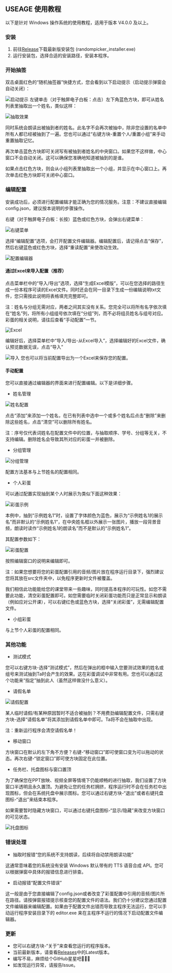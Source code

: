 ## USEAGE 使用教程

以下是针对 Windows 操作系统的使用教程，适用于版本 V4.0.0 及以上。

### 安装

  1. 前往[Release](https://github.com/gzyzhy/name-random-picker/releases)下载最新版安装包 (randompicker_installer.exe)
  2. 运行安装包，选择合适的安装路径，安装本程序。

### 开始抽签

  双击桌面红色的“随机抽签器”快捷方式，您会看到以下启动提示（启动提示弹窗会自动关闭）：
  
  ![启动提示](https://s21.ax1x.com/2025/03/25/pEDi3QJ.png)
  左键单击（对于触屏电子白板：点击）左下角蓝色方块，即可从姓名列表里抽取出一个姓名，类似这样：

  ![抽取效果](https://s21.ax1x.com/2025/03/25/pEDiGLR.png)

  同时系统会朗读出被抽到者的姓名。此名字不会再次被抽中，除非您设置的名单中所有人都已经被抽到了一遍。您也可以通过“右键方块-重置个人/重置小组”来手动重置抽取记忆。

  再次单击蓝色方块即可关闭写有被抽到者姓名的中央窗口。如果您不这样做，中心窗口不会自动关闭。这可以确保您准确地知道被抽到的是谁。

  如果点击红色方块，则会从小组列表里抽取出一个小组，并显示在中心窗口上。再次单击红色方块即可关闭中心窗口。

### 编辑配置

  安装成功后，必须进行配置编辑才能正确为您的情况服务。注意：不建议直接编辑config.json，建议按本说明的步骤操作。

  右键（对于触屏电子白板：长按）蓝色或红色方块，会弹出右键菜单：

  ![右键菜单](https://s21.ax1x.com/2025/03/25/pEDk9gg.png)

  选择“编辑配置”选项，会打开配置文件编辑器。编辑配置后，请记得点击“保存”，然后右键蓝色或红色方块，选择“重读配置”来使改动生效。

  ![配置编辑器](https://s21.ax1x.com/2025/03/25/pEDkEEq.png)

  #### 通过Excel来导入配置（推荐）

  点击菜单栏中的“导入/导出”选项，选择“生成Excel模版”，可以在您选择的路径生成一份本程序可读的Excel文件。同时还会在同一目录下生成一份编辑说明txt文件，您只需按此说明将表格填充完整即可。

  注：姓名与分组无需对应，两者之间其实没有关系。您完全可以将所有名字依次填在“姓名”列，将所有小组组号依次填在“分组”列，而不必将组员姓名与组号对应。彩蛋的相关说明，请往后查看“手动配置”一节。

  ![Excel](https://s21.ax1x.com/2025/03/25/pEDkU2D.png)

  编辑好后，选择菜单栏中“导入/导出-从Excel导入”，选择编辑好的Excel文件，确认预览数据无误，点击“导入”

  ![导入](https://s21.ax1x.com/2025/03/25/pEDk4qs.png)
  您也可以将当前配置导出为一个Excel来保存您的配置。

  #### 手动配置

  您可以直接通过编辑器的界面来进行配置编辑。以下是详细步骤。

  - 姓名管理

  ![姓名配置](https://s21.ax1x.com/2025/03/25/pEDelAs.md.png)

  点击“添加”来添加一个姓名，在已有列表中选中一个或多个姓名后点击“删除”来删除这些姓名，点击“清空”可以删除所有姓名。

  注：序号仅代表词姓名在配置文件中的位置，与抽取顺序、学号、分组等无关，不支持编辑。删除姓名会导致其所对应的彩蛋一并被删除。

  - 分组管理
    
  ![分组管理](https://s21.ax1x.com/2025/03/25/pEDm92V.png)

  配置方法基本与上节姓名的配置相同。

  - 个人彩蛋

  可以通过配置实现抽到某个人时展示为类似下面这种效果：

  ![彩蛋示例](https://s21.ax1x.com/2025/03/25/pEDmlrD.png)

  本例中，抽到“示例姓名1”时，设置了字体颜色为蓝色，展示为“示例姓名1的展示名”而非默认的“示例姓名1”，在中央姓名框以外展示一张图片，播放一段背景音频，朗读时读作“示例姓名1的朗读名”而不是默认的“示例姓名1”。

  其配置参数如下：

  ![彩蛋配置](https://s21.ax1x.com/2025/03/25/pEDm8VH.png)

  按照编辑窗口的说明来编辑即可。

  注：如果您想要将您的彩蛋配置引用的音频/图片放在程序运行目录下，强烈建议您将其放在src文件夹中，以免程序更新时文件被覆盖。

  我们相信此功能能给您的课堂带来一些趣味，同时提高本程序的可玩性。如您不需要此功能，清空彩蛋配置即可。如您需要临时关闭彩蛋功能而只是正常显示和朗读（例如应对公开课），可以右键红色或蓝色方块，选择“关闭彩蛋”，无需编辑配置文件。

  - 小组彩蛋

  与上节个人彩蛋的配置相同。

### 其他功能

  - 测试模式

  您可以右键方块-选择“测试模式”，然后在弹出的框中输入您要测试效果的姓名或组号来测试抽到Ta时会产生的效果。这在彩蛋调试中非常有用。您也可以通过这个功能来“指定”抽到此人（虽然这样做没什么意义）。

  - 请假名单

  ![请假配置](https://s21.ax1x.com/2025/03/25/pEDmTo9.png)

  某人临时请假/有某种原因暂时不适合被抽到？不用费劲编辑配置文件，只需右键方块-选择“请假名单”将其添加到请假名单中即可。Ta将不会在抽取中出现。

  注：重新运行程序会清空请假名单！

  - 移动窗口

  方块窗口在默认的左下角不方便？右键-“移动窗口”即可使窗口变为可以拖动的状态。再次右键-“锁定窗口”即可使方块固定在此位置。

  - 任务栏、托盘图标与窗口置顶

  为了确保您在PPT放映、视频全屏等情境下仍能顺畅的进行抽取，我们设置了方块窗口半透明且永久置顶。为避免让您的任务栏拥挤，程序运行时不会在任务栏中出现图标，但会在系统托盘中展示图标。您可以通过右键方块-“退出”或者右键托盘图标-“退出”来结束本程序。

  如果需要暂时隐藏方块窗口，可以通过右键托盘图标-“显示/隐藏”来改变方块窗口的可见状态。

  ![托盘图标](https://s21.ax1x.com/2025/03/25/pEDniWt.png)

### 错误处理
  - 抽取时报错“您的系统不支持朗读，后续将自动禁用朗读功能”

  这通常意味着您的系统没有安装 Windows 默认带有的 TTS 语音合成 API。您可以根据弹窗中具体的报错信息进行排查。

  - 启动报错“配置文件错误”

  这一般是由于您直接编辑了config.json或者改变了彩蛋配置中引用的音频/图片所在路径。请按弹窗报错提示核查您的配置文件的语法。我们仍十分建议您通过配置文件编辑器来编辑配置。如果由于配置文件出错而导致主程序无法运行，您可以手动运行程序安装目录下的 editor.exe 来在主程序不运行的情况下启动配置文件编辑器。
  
### 更新

- 您可以右键方块-“关于”来查看您运行的程序版本。
- 当前最新版本，请查看[Releases](https://github.com/gzyzhy/name-random-picker/releases)中的Latest版本。
- 编写不易，麻烦给个GitHub星星吧🌟🌟🌟
- 如发现运行异常，请报告Issue。
  

  

  

  

